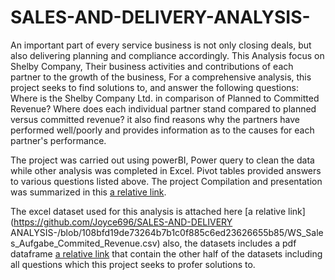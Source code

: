 # SALES-AND-DELIVERY-ANALYSIS-
An important part of every service business is not only closing deals, but also delivering planning and compliance accordingly. 
This Analysis focus on Shelby Company, Their business activities and contributions of each partner to the growth of the business, 
For a comprehensive analysis, this project seeks to find solutions to, and answer the following questions:
Where is the Shelby Company Ltd. in comparison of Planned to Committed Revenue?
Where does each individual partner stand compared to planned versus committed revenue?
it also find reasons why the partners have performed well/poorly and provides information as to the causes for each partner's performance.

The project was carried out using powerBI, Power query to clean the data while other analysis was completed in Excel. Pivot tables provided answers to various questions listed above. The project Compilation and presentation was summarized in this [a relative link](https://github.com/Joyce696/SALES-AND-DELIVERY-ANALYSIS-/blob/6f9c5db847e7c2ee6185b0da1694843ea0473a12/SHELBY%20COMPANY%20LIMITED%20BUSINESS%20ANALYSIS.pdf). 

The excel dataset used for this analysis is attached here [a relative link](https://github.com/Joyce696/SALES-AND-DELIVERY ANALYSIS-/blob/108bfd19de73264b7b1c0f885c6ed23626655b85/WS_Sales_Aufgabe_Commited_Revenue.csv) also, the datasets includes a pdf dataframe [a relative link](https://github.com/Joyce696/SALES-AND-DELIVERY-ANALYSIS-/blob/a7ef0a3b5cf8202a4636bc359200ba95dc1cd1b8/WS_Sales_Aufgaben-converted.pdf) that contain the other half of the datasets including all questions which this project seeks to profer solutions to.
